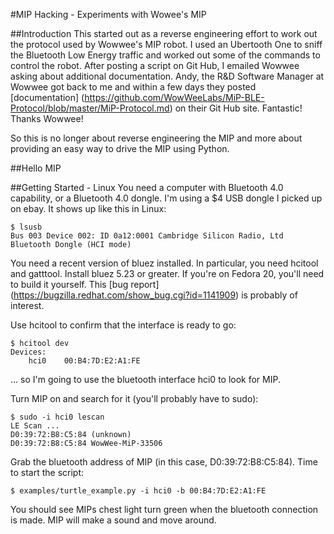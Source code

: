 #MIP Hacking - Experiments with Wowee's MIP

##Introduction
This started out as a reverse engineering effort to work out the protocol used by Wowwee's MIP robot. I used an Ubertooth One to sniff the Bluetooth Low Energy traffic and worked out some of the commands to control the robot. After posting a script on Git Hub, I emailed Wowwee asking about additional documentation. Andy, the R&D Software Manager at Wowwee got back to me and within a few days they posted [documentation] (https://github.com/WowWeeLabs/MiP-BLE-Protocol/blob/master/MiP-Protocol.md) on their Git Hub site. Fantastic! Thanks Wowwee!

So this is no longer about reverse engineering the MIP and more about providing an easy way to drive the MIP using Python.

##Hello MIP

##Getting Started - Linux
You need a computer with Bluetooth 4.0 capability, or a Bluetooth 4.0 dongle. I'm using a $4 USB dongle I picked up on ebay. It shows up like this in Linux:

```
$ lsusb
Bus 003 Device 002: ID 0a12:0001 Cambridge Silicon Radio, Ltd Bluetooth Dongle (HCI mode)
```

You need a recent version of bluez installed. In particular, you need hcitool and gatttool. Install bluez 5.23 or greater. If you're on Fedora 20, you'll need to build it yourself. This [bug report] (https://bugzilla.redhat.com/show_bug.cgi?id=1141909) is probably of interest.

Use hcitool to confirm that the interface is ready to go:
	
```
$ hcitool dev
Devices:
	hci0	00:B4:7D:E2:A1:FE
```

... so I'm going to use the bluetooth interface hci0 to look for MIP.

Turn MIP on and search for it (you'll probably have to sudo):

```
$ sudo -i hci0 lescan
LE Scan ...
D0:39:72:B8:C5:84 (unknown)
D0:39:72:B8:C5:84 WowWee-MiP-33506
```

Grab the bluetooth address of MIP (in this case, D0:39:72:B8:C5:84). Time to start the script:

```
$ examples/turtle_example.py -i hci0 -b 00:B4:7D:E2:A1:FE
```

You should see MIPs chest light turn green when the bluetooth connection is made. MIP will make a sound and move around.

